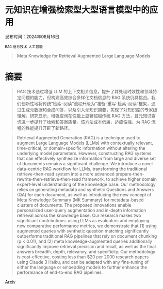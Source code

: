 # 元知识在增强检索型大型语言模型中的应用

发布时间：2024年08月16日

`RAG` `信息技术` `人工智能`

> Meta Knowledge for Retrieval Augmented Large Language Models

# 摘要

> RAG 技术通过增强 LLM 的上下文相关信息，提升了其处理时效性和领域特定问题的能力，但构建高效综合多样化文档信息的 RAG 系统仍具挑战。我们创新性地将传统“检索-阅读”流程升级为“准备-重写-检索-阅读”框架，通过生成元数据和合成问答，以及引入元知识摘要，实现了对知识库的专家级理解。研究显示，增强查询在性能上显著超越传统 RAG 方法，且元知识查询进一步提升了检索和答案质量。该方法成本低廉，适应性强，为 RAG 流程的性能提升开辟了新路径。

> Retrieval Augmented Generation (RAG) is a technique used to augment Large Language Models (LLMs) with contextually relevant, time-critical, or domain-specific information without altering the underlying model parameters. However, constructing RAG systems that can effectively synthesize information from large and diverse set of documents remains a significant challenge. We introduce a novel data-centric RAG workflow for LLMs, transforming the traditional retrieve-then-read system into a more advanced prepare-then-rewrite-then-retrieve-then-read framework, to achieve higher domain expert-level understanding of the knowledge base. Our methodology relies on generating metadata and synthetic Questions and Answers (QA) for each document, as well as introducing the new concept of Meta Knowledge Summary (MK Summary) for metadata-based clusters of documents. The proposed innovations enable personalized user-query augmentation and in-depth information retrieval across the knowledge base. Our research makes two significant contributions: using LLMs as evaluators and employing new comparative performance metrics, we demonstrate that (1) using augmented queries with synthetic question matching significantly outperforms traditional RAG pipelines that rely on document chunking (p < 0.01), and (2) meta knowledge-augmented queries additionally significantly improve retrieval precision and recall, as well as the final answers breadth, depth, relevancy, and specificity. Our methodology is cost-effective, costing less than $20 per 2000 research papers using Claude 3 Haiku, and can be adapted with any fine-tuning of either the language or embedding models to further enhance the performance of end-to-end RAG pipelines.

[Arxiv](https://arxiv.org/abs/2408.09017)
